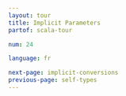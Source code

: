 ```yaml
---
layout: tour
title: Implicit Parameters
partof: scala-tour

num: 24

language: fr

next-page: implicit-conversions
previous-page: self-types
---
```

